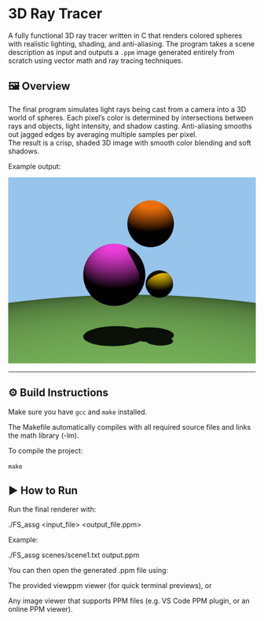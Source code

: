 # 3D Ray Tracer

A fully functional 3D ray tracer written in C that renders colored spheres with realistic lighting, shading, and anti-aliasing. The program takes a scene description as input and outputs a `.ppm` image generated entirely from scratch using vector math and ray tracing techniques.

## 🖼️ Overview
The final program simulates light rays being cast from a camera into a 3D world of spheres. Each pixel’s color is determined by intersections between rays and objects, light intensity, and shadow casting. Anti-aliasing smooths out jagged edges by averaging multiple samples per pixel.  
The result is a crisp, shaded 3D image with smooth color blending and soft shadows.

Example output:

<img src="assets/FS12.png" width="600"/>

---

## ⚙️ Build Instructions

Make sure you have `gcc` and `make` installed.

The Makefile automatically compiles with all required source files and links the math library (-lm).

To compile the project:

```make```

##  ▶️ How to Run

Run the final renderer with:

./FS_assg <input_file> <output_file.ppm>


Example:

./FS_assg scenes/scene1.txt output.ppm

You can then open the generated .ppm file using:

The provided viewppm viewer (for quick terminal previews), or

Any image viewer that supports PPM files (e.g. VS Code PPM plugin, or an online PPM viewer).
